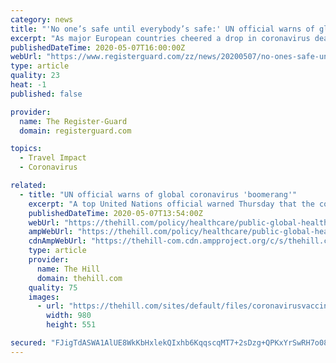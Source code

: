 ```yaml
---
category: news
title: "'No one’s safe until everybody’s safe:' UN official warns of global 'boomerang' of coronavirus"
excerpt: "As major European countries cheered a drop in coronavirus death rates this week, a top United Nations official warned of a looming crisis in"
publishedDateTime: 2020-05-07T16:00:00Z
webUrl: "https://www.registerguard.com/zz/news/20200507/no-ones-safe-until-everybodys-safe-un-official-warns-of-global-boomerang-of-coronavirus"
type: article
quality: 23
heat: -1
published: false

provider:
  name: The Register-Guard
  domain: registerguard.com

topics:
  - Travel Impact
  - Coronavirus

related:
  - title: "UN official warns of global coronavirus 'boomerang'"
    excerpt: "A top United Nations official warned Thursday that the coronavirus pandemic could \"boomerang\" and return to wealthier nations such as the U.S. and its European allies unless countries work together to contain the virus's spread."
    publishedDateTime: 2020-05-07T13:54:00Z
    webUrl: "https://thehill.com/policy/healthcare/public-global-health/496541-un-official-warns-of-global-coronavirus-boomerang"
    ampWebUrl: "https://thehill.com/policy/healthcare/public-global-health/496541-un-official-warns-of-global-coronavirus-boomerang?amp"
    cdnAmpWebUrl: "https://thehill-com.cdn.ampproject.org/c/s/thehill.com/policy/healthcare/public-global-health/496541-un-official-warns-of-global-coronavirus-boomerang?amp"
    type: article
    provider:
      name: The Hill
      domain: thehill.com
    quality: 75
    images:
      - url: "https://thehill.com/sites/default/files/coronavirusvaccine.jpg"
        width: 980
        height: 551

secured: "FJigTdASWA1AlUE8WkKbHxlekQIxhb6KqqscqMT7+2sDzg+QPKxYrSwRH7o0897mCTTNxoc4qCA5FJbLtmaKjoTzvQHDOtU7XUlvZh4XSdUA33tg5ab/yoXP/redQfHBnrbGu1LP6sI2KBzyGHcW8BvTRw6uiNNTCrFZIh7O9uhEGzvxdxYs6A+H9DQmlaYB6CJLED8vQ/rXzQ0DYatfn4Eh+3qHo8hf9GOfSvDXuIASmxacizlvM2VYQWdErzZU389DNaKa0lPd0CKraGa1aW80ZQHekutDzrRHSxIXjrevsawEDiRRiUYdFmjrEoFWD3tbZk56mvFTaN9+PqgVsgqWLHqGtekgPHjiM4CdiWO2WNNPvvh0gCkLttmB9vvgxpPuuaIV+DZbd+cDxTRa6WST0/2Elm39r7zvOpYWK6lxLZ6OMVFJljKabwDL9Tu7nykWCq/JPGbTxQkyRA2Nhpi319USR6mwIy2lA03kzd4=;6Nm0b8jhCJvTMVnlzlGe/Q=="
---
```


